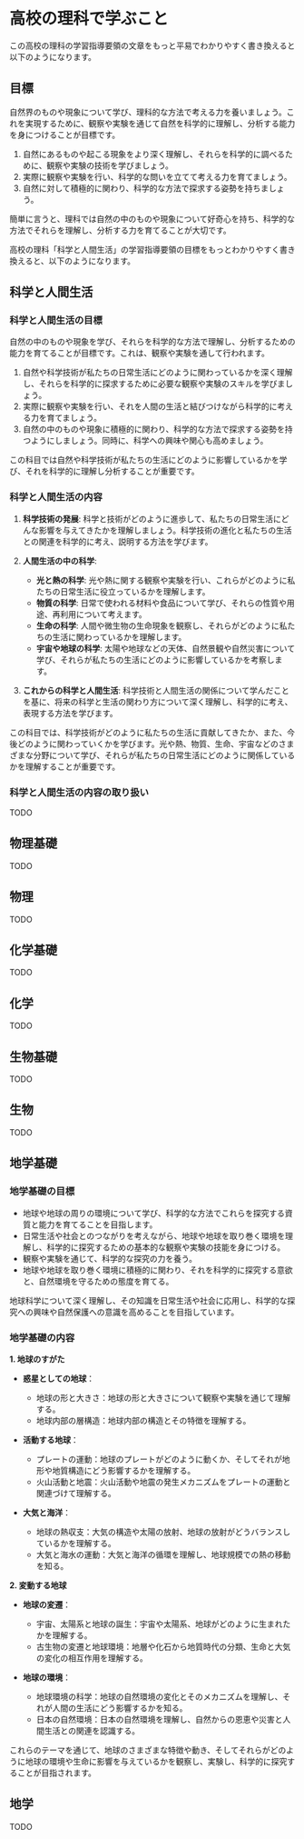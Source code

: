 # 高校の理科で学ぶこと

この高校の理科の学習指導要領の文章をもっと平易でわかりやすく書き換えると以下のようになります。

## 目標

自然界のものや現象について学び、理科的な方法で考える力を養いましょう。これを実現するために、観察や実験を通じて自然を科学的に理解し、分析する能力を身につけることが目標です。

1. 自然にあるものや起こる現象をより深く理解し、それらを科学的に調べるために、観察や実験の技術を学びましょう。
2. 実際に観察や実験を行い、科学的な問いを立てて考える力を育てましょう。
3. 自然に対して積極的に関わり、科学的な方法で探求する姿勢を持ちましょう。

簡単に言うと、理科では自然の中のものや現象について好奇心を持ち、科学的な方法でそれらを理解し、分析する力を育てることが大切です。

高校の理科「科学と人間生活」の学習指導要領の目標をもっとわかりやすく書き換えると、以下のようになります。

## 科学と人間生活

### 科学と人間生活の目標

自然の中のものや現象を学び、それらを科学的な方法で理解し、分析するための能力を育てることが目標です。これは、観察や実験を通して行われます。

1. 自然や科学技術が私たちの日常生活にどのように関わっているかを深く理解し、それらを科学的に探求するために必要な観察や実験のスキルを学びましょう。
2. 実際に観察や実験を行い、それを人間の生活と結びつけながら科学的に考える力を育てましょう。
3. 自然の中のものや現象に積極的に関わり、科学的な方法で探求する姿勢を持つようにしましょう。同時に、科学への興味や関心も高めましょう。

この科目では自然や科学技術が私たちの生活にどのように影響しているかを学び、それを科学的に理解し分析することが重要です。

### 科学と人間生活の内容

1. **科学技術の発展**: 科学と技術がどのように進歩して、私たちの日常生活にどんな影響を与えてきたかを理解しましょう。科学技術の進化と私たちの生活との関連を科学的に考え、説明する方法を学びます。

2. **人間生活の中の科学**:
   - **光と熱の科学**: 光や熱に関する観察や実験を行い、これらがどのように私たちの日常生活に役立っているかを理解します。
   - **物質の科学**: 日常で使われる材料や食品について学び、それらの性質や用途、再利用について考えます。
   - **生命の科学**: 人間や微生物の生命現象を観察し、それらがどのように私たちの生活に関わっているかを理解します。
   - **宇宙や地球の科学**: 太陽や地球などの天体、自然景観や自然災害について学び、それらが私たちの生活にどのように影響しているかを考察します。

3. **これからの科学と人間生活**: 科学技術と人間生活の関係について学んだことを基に、将来の科学と生活の関わり方について深く理解し、科学的に考え、表現する方法を学びます。

この科目では、科学技術がどのように私たちの生活に貢献してきたか、また、今後どのように関わっていくかを学びます。光や熱、物質、生命、宇宙などのさまざまな分野について学び、それらが私たちの日常生活にどのように関係しているかを理解することが重要です。

### 科学と人間生活の内容の取り扱い

TODO

## 物理基礎

TODO

## 物理

TODO

## 化学基礎

TODO

## 化学

TODO

## 生物基礎

TODO

## 生物

TODO

## 地学基礎

### 地学基礎の目標

- 地球や地球の周りの環境について学び、科学的な方法でこれらを探究する資質と能力を育てることを目指します。
- 日常生活や社会とのつながりを考えながら、地球や地球を取り巻く環境を理解し、科学的に探究するための基本的な観察や実験の技能を身につける。
- 観察や実験を通じて、科学的な探究の力を養う。
- 地球や地球を取り巻く環境に積極的に関わり、それを科学的に探究する意欲と、自然環境を守るための態度を育てる。

地球科学について深く理解し、その知識を日常生活や社会に応用し、科学的な探究への興味や自然保護への意識を高めることを目指しています。

### 地学基礎の内容

**1. 地球のすがた**

- **惑星としての地球**：
  - 地球の形と大きさ：地球の形と大きさについて観察や実験を通じて理解する。
  - 地球内部の層構造：地球内部の構造とその特徴を理解する。

- **活動する地球**：
  - プレートの運動：地球のプレートがどのように動くか、そしてそれが地形や地質構造にどう影響するかを理解する。
  - 火山活動と地震：火山活動や地震の発生メカニズムをプレートの運動と関連づけて理解する。

- **大気と海洋**：
  - 地球の熱収支：大気の構造や太陽の放射、地球の放射がどうバランスしているかを理解する。
  - 大気と海水の運動：大気と海洋の循環を理解し、地球規模での熱の移動を知る。

**2. 変動する地球**

- **地球の変遷**：
  - 宇宙、太陽系と地球の誕生：宇宙や太陽系、地球がどのように生まれたかを理解する。
  - 古生物の変遷と地球環境：地層や化石から地質時代の分類、生命と大気の変化の相互作用を理解する。

- **地球の環境**：
  - 地球環境の科学：地球の自然環境の変化とそのメカニズムを理解し、それが人間の生活にどう影響するかを知る。
  - 日本の自然環境：日本の自然環境を理解し、自然からの恩恵や災害と人間生活との関連を認識する。

これらのテーマを通じて、地球のさまざまな特徴や動き、そしてそれらがどのように地球の環境や生命に影響を与えているかを観察し、実験し、科学的に探究することが目指されます。

## 地学

TODO